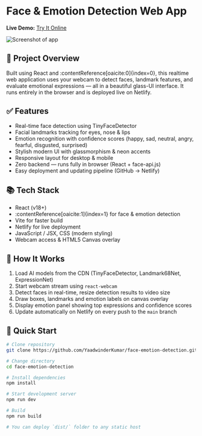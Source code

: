 # Face & Emotion Detection Web App

**Live Demo:** [Try It Online](https://emotion-vision-ai.netlify.app)

![Screenshot of app](./screenshot.png)

## 🧠 Project Overview
Built using React and :contentReference[oaicite:0]{index=0}, this realtime web application uses your webcam to detect faces, landmark features, and evaluate emotional expressions — all in a beautiful glass-UI interface. It runs entirely in the browser and is deployed live on Netlify.

## ✅ Features
- Real-time face detection using TinyFaceDetector  
- Facial landmarks tracking for eyes, nose & lips  
- Emotion recognition with confidence scores (happy, sad, neutral, angry, fearful, disgusted, surprised)  
- Stylish modern UI with glassmorphism & neon accents  
- Responsive layout for desktop & mobile  
- Zero backend — runs fully in browser (React + face-api.js)  
- Easy deployment and updating pipeline (GitHub → Netlify)

## 📚 Tech Stack
- React (v18+)  
- :contentReference[oaicite:1]{index=1} for face & emotion detection  
- Vite for faster build  
- Netlify for live deployment  
- JavaScript / JSX, CSS (modern styling)  
- Webcam access & HTML5 Canvas overlay  

## 🔧 How It Works
1. Load AI models from the CDN (TinyFaceDetector, Landmark68Net, ExpressionNet)  
2. Start webcam stream using `react-webcam`  
3. Detect faces in real-time, resize detection results to video size  
4. Draw boxes, landmarks and emotion labels on canvas overlay  
5. Display emotion panel showing top expressions and confidence scores  
6. Update automatically on Netlify on every push to the `main` branch  

## 🏁 Quick Start
```bash
# Clone repository
git clone https://github.com/YaadwinderKumar/face-emotion-detection.git

# Change directory
cd face-emotion-detection

# Install dependencies
npm install

# Start development server
npm run dev

# Build
npm run build

# You can deploy `dist/` folder to any static host

